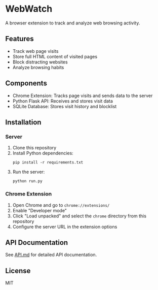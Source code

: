 # WebWatch

A browser extension to track and analyze web browsing activity.

## Features

- Track web page visits
- Store full HTML content of visited pages
- Block distracting websites
- Analyze browsing habits

## Components

- Chrome Extension: Tracks page visits and sends data to the server
- Python Flask API: Receives and stores visit data
- SQLite Database: Stores visit history and blocklist

## Installation

### Server

1. Clone this repository
2. Install Python dependencies:
   ```
   pip install -r requirements.txt
   ```
3. Run the server:
   ```
   python run.py
   ```

### Chrome Extension

1. Open Chrome and go to `chrome://extensions/`
2. Enable "Developer mode"
3. Click "Load unpacked" and select the `chrome` directory from this repository
4. Configure the server URL in the extension options

## API Documentation

See [API.md](API.md) for detailed API documentation.

## License

MIT
